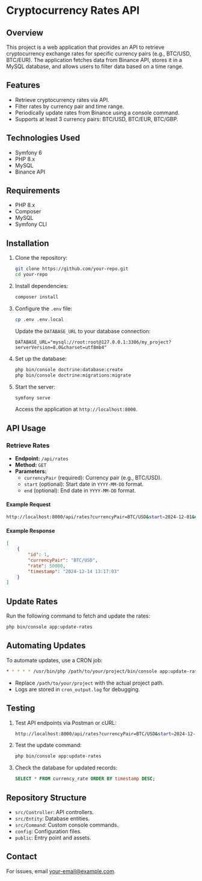 # Cryptocurrency Rates API

## Overview
This project is a web application that provides an API to retrieve cryptocurrency exchange rates for specific currency pairs (e.g., BTC/USD, BTC/EUR). The application fetches data from Binance API, stores it in a MySQL database, and allows users to filter data based on a time range.

## Features
- Retrieve cryptocurrency rates via API.
- Filter rates by currency pair and time range.
- Periodically update rates from Binance using a console command.
- Supports at least 3 currency pairs: BTC/USD, BTC/EUR, BTC/GBP.

## Technologies Used
- Symfony 6
- PHP 8.x
- MySQL
- Binance API

## Requirements
- PHP 8.x
- Composer
- MySQL
- Symfony CLI

## Installation
1. Clone the repository:
   ```bash
   git clone https://github.com/your-repo.git
   cd your-repo
   ```

2. Install dependencies:
   ```bash
   composer install
   ```

3. Configure the `.env` file:
   ```bash
   cp .env .env.local
   ```
   Update the `DATABASE_URL` to your database connection:
   ```env
   DATABASE_URL="mysql://root:root@127.0.0.1:3306/my_project?serverVersion=8.0&charset=utf8mb4"
   ```

4. Set up the database:
   ```bash
   php bin/console doctrine:database:create
   php bin/console doctrine:migrations:migrate
   ```

5. Start the server:
   ```bash
   symfony serve
   ```
   Access the application at `http://localhost:8000`.

## API Usage
### Retrieve Rates
- **Endpoint:** `/api/rates`
- **Method:** `GET`
- **Parameters:**
  - `currencyPair` (required): Currency pair (e.g., BTC/USD).
  - `start` (optional): Start date in `YYYY-MM-DD` format.
  - `end` (optional): End date in `YYYY-MM-DD` format.

#### Example Request
```bash
http://localhost:8000/api/rates?currencyPair=BTC/USD&start=2024-12-01&end=2024-12-10
```
#### Example Response
```json
[
    {
        "id": 1,
        "currencyPair": "BTC/USD",
        "rate": 50000,
        "timestamp": "2024-12-14 13:17:03"
    }
]
```

## Update Rates
Run the following command to fetch and update the rates:
```bash
php bin/console app:update-rates
```

## Automating Updates
To automate updates, use a CRON job:
```bash
* * * * * /usr/bin/php /path/to/your/project/bin/console app:update-rates >> /path/to/your/project/cron_output.log 2>&1
```
- Replace `/path/to/your/project` with the actual project path.
- Logs are stored in `cron_output.log` for debugging.

## Testing
1. Test API endpoints via Postman or cURL:
   ```bash
   http://localhost:8000/api/rates?currencyPair=BTC/USD&start=2024-12-01&end=2024-12-10
   ```

2. Test the update command:
   ```bash
   php bin/console app:update-rates
   ```

3. Check the database for updated records:
   ```sql
   SELECT * FROM currency_rate ORDER BY timestamp DESC;
   ```

## Repository Structure
- `src/Controller`: API controllers.
- `src/Entity`: Database entities.
- `src/Command`: Custom console commands.
- `config`: Configuration files.
- `public`: Entry point and assets.

## Contact
For issues, email [your-email@example.com](mailto:your-email@example.com).

